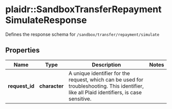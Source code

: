 # plaidr::SandboxTransferRepaymentSimulateResponse

Defines the response schema for `/sandbox/transfer/repayment/simulate`

## Properties
Name | Type | Description | Notes
------------ | ------------- | ------------- | -------------
**request_id** | **character** | A unique identifier for the request, which can be used for troubleshooting. This identifier, like all Plaid identifiers, is case sensitive. | 


